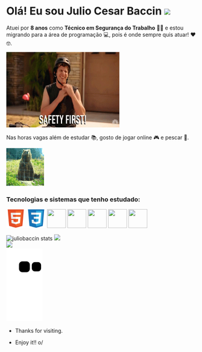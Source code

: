 # Olá! Eu sou Julio Cesar Baccin <img src="https://raw.githubusercontent.com/kaueMarques/kaueMarques/master/hi.gif" width="50px">

 Atuei por <strong>8 anos</strong> como <strong>Técnico em Segurança do Trabalho</strong> 👷🏽 e estou migrando para a área de programação 💻, pois é onde sempre quis atuar! ❤️🤓.
 
 <img height="200px" width="300px" src="https://github.com/juliobaccin/juliobaccin/blob/main/safety-first-jake-peralta.gif">

 Nas horas vagas além de estudar 📚, gosto de jogar online 🎮 e pescar 🎣.
 
 <img height="100px" width="100px" src="https://github.com/juliobaccin/juliobaccin/blob/main/urso-acenando.gif">

<h3>
 Tecnologias e sistemas que tenho estudado:
</h3>

<p>
    <img width="50em" height="50em" src="https://raw.githubusercontent.com/devicons/devicon/master/icons/html5/html5-original.svg">
    <img width="50em" height="50em" src="https://raw.githubusercontent.com/devicons/devicon/master/icons/css3/css3-original.svg">
    <img width="50em" height="50em" src="https://cdn.jsdelivr.net/gh/devicons/devicon/icons/javascript/javascript-original.svg"/>
    <img width="50em" height="50em" src="https://cdn.jsdelivr.net/gh/devicons/devicon/icons/react/react-original.svg" />    
    <img width="50em" height="50em" src="https://cdn.jsdelivr.net/gh/devicons/devicon/icons/nodejs/nodejs-original-wordmark.svg"/>
    <img width="50em" height="50em" src="https://cdn.jsdelivr.net/gh/devicons/devicon/icons/git/git-original.svg" />
   <img width="50em" height="50em" src="https://cdn.jsdelivr.net/gh/devicons/devicon/icons/github/github-original.svg" />        
</p>

<div>
<img height="180px" src="https://github-readme-stats.vercel.app/api?username=juliobaccin&show_icons=true&theme=vision-friendly-dark" alt="juliobaccin stats"/>
 <img height="180px" src="https://github-readme-stats.vercel.app/api/top-langs/?username=juliobaccin&layout=compact&theme=vision-friendly-dark">
</div>
 
 <div>                                                                                                            
<a href="https://www.linkedin.com/in/julio-cesar-baccin-1880a3a5/" target="_blank"><img src=https://img.shields.io/badge/LinkedIn-0077B5?style=for-the-badge&logo=linkedin&logoColor=white target="_blank"></a>
 </div>

 <img src="https://github.com/rafaballerini/rafaballerini/blob/output/github-contribution-grid-snake.svg">
 
- Thanks for visiting.
 
- Enjoy it!! o/
